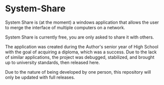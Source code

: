# System-Share

System Share is (at the moment) a windows application that allows the user to merge the interface of multiple computers on a network.

System Share is currently free, you are only asked to share it with others.

The application was created during the Author's senior year of High School with the goal of acquiring a diploma, which was a success.
Due to the lack of similar applications, the project was debugged, stabilized, and brought up to university standards, then released here.

Due to the nature of being developed by one person, this repository will only be updated with full releases.
